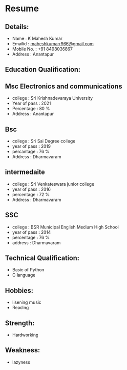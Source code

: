 # Resume
## Details:
* Name : K Mahesh Kumar
* Emailid : maheshkumarr966@gmail.com
* Mobile No. : +91 8498036867
* Address : Anantapur
## Education Qualification:
## Msc Electronics and communications
* college : Sri Krishnadevaraya University
* Year of pass : 2021
* Percentage : 80 %
* Address : Anantapur
## Bsc
* college : Sri Sai Degree college 
* year of pass : 2019
* percantage : 76 %
* Address : Dharmavaram
## intermedaite
* college : Sri Venkateswara junior college
* year of pass : 2016
* percentage : 72 %
* Address : Dharmavaram
## SSC
* college : BSR Municipal English Medium High School
* year of pass : 2014
* percentage : 76 %
* address : Dharmavaram
## Technical Qualification: 
* Basic of Python
* C language
## Hobbies: 
* lisening music
* Reading 
## Strength: 
* Hardworking
## Weakness: 
* lazyness
